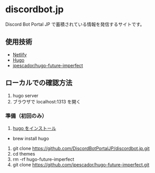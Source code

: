 # discordbot.jp

Discord Bot Portal JP で蓄積されている情報を発信するサイトです。

## 使用技術
- [Netlify](https://www.netlify.com)
- [Hugo](https://gohugo.io/)
- [jpescador/hugo-future-imperfect](https://github.com/jpescador/hugo-future-imperfect)

## ローカルでの確認方法
1. hugo server
1. ブラウザで localhost:1313 を開く

### 準備（初回のみ）
1. [hugo をインストール](https://gohugo.io/getting-started/installing/)
  - brew install hugo
1. git clone https://github.com/DiscordBotPortalJP/discordbot.jp.git
1. cd themes
1. rm -rf hugo-future-imperfect
1. git clone https://github.com/jpescador/hugo-future-imperfect.git
